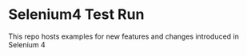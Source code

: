 # Selenium4 Test Run
This repo hosts examples for new features and changes introduced in Selenium 4

 
